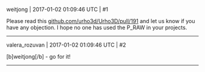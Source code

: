 weitjong | 2017-01-02 01:09:46 UTC | #1

Please read this [github.com/urho3d/Urho3D/pull/191](https://github.com/urho3d/Urho3D/pull/191) and let us know if you have any objection. I hope no one has used the P_RAW in your projects.

-------------------------

valera_rozuvan | 2017-01-02 01:09:46 UTC | #2

[b]weitjong[/b] - go for it!

-------------------------

